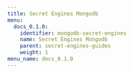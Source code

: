 ```yaml
---
title: Secret Engines Mongodb
menu:
  docs_0.1.0:
    identifier: mongodb-secret-engines
    name: Secret Engines Mongodb
    parent: secret-engines-guides
    weight: 1
menu_name: docs_0.1.0
---
```

